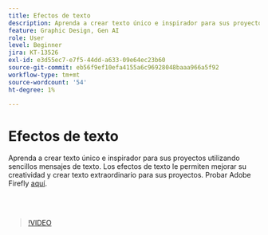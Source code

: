 ```yaml
---
title: Efectos de texto
description: Aprenda a crear texto único e inspirador para sus proyectos utilizando sencillos mensajes de texto
feature: Graphic Design, Gen AI
role: User
level: Beginner
jira: KT-13526
exl-id: e3d55ec7-e7f5-44dd-a633-09e64ec23b60
source-git-commit: eb56f9ef10efa4155a6c96928048baaa966a5f92
workflow-type: tm+mt
source-wordcount: '54'
ht-degree: 1%

---
```


# Efectos de texto

Aprenda a crear texto único e inspirador para sus proyectos utilizando sencillos mensajes de texto. Los efectos de texto le permiten mejorar su creatividad y crear texto extraordinario para sus proyectos. Probar Adobe Firefly [aquí](https://firefly.adobe.com/).

<br> 

>[!VIDEO](https://video.tv.adobe.com/v/3420829?quality=12&learn=on&hidetitle=true)
